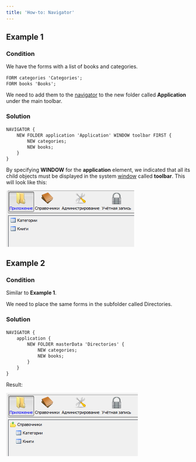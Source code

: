```yaml
---
title: 'How-to: Navigator'
---
```


## Example 1

### Condition

We have the forms with a list of books and categories.

```lsf
FORM categories 'Categories';
FORM books 'Books';
```

We need to add them to the [navigator](Navigator.md) to the new folder called **Application** under the main toolbar.

### Solution

```lsf
NAVIGATOR {
    NEW FOLDER application 'Application' WINDOW toolbar FIRST {
        NEW categories;
        NEW books;
    }
}
```

By specifying **WINDOW** for the **application** element, we indicated that all its child objects must be displayed in the system [window](Navigator_design.md) called **toolbar**. This will look like this:

![](attachments/46367463/46367465.png)

## Example 2

### Condition

Similar to **Example 1**.

We need to place the same forms in the subfolder called Directories.

### Solution

```lsf
NAVIGATOR {
    application {
        NEW FOLDER masterData 'Directories' {
            NEW categories;
            NEW books;
        }
    }
}
```

Result:

![](attachments/46367463/46367468.png)
